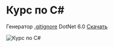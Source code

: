 # Курс по C# 

Генератор [.gitignore](https://www.toptal.com/developers/gitignore// "Генератор .gitignore")
DotNet 6.0 [Скачать](https://dotnet.microsoft.com/en-us/download/dotnet/6.0 "Скачать датнет фреймворк")

![Курс по C#](https://www.meme-arsenal.com/memes/4417267a595726796960f636fb349e92.jpg)